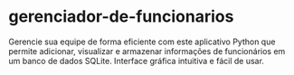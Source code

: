 # gerenciador-de-funcionarios
Gerencie sua equipe de forma eficiente com este aplicativo Python que permite adicionar, visualizar e armazenar informações de funcionários em um banco de dados SQLite. Interface gráfica intuitiva e fácil de usar.
